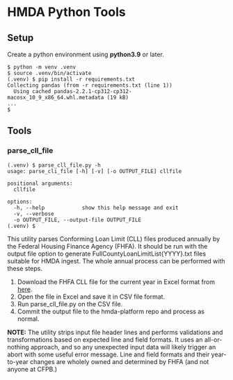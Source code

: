 # HMDA Python Tools

## Setup

Create a python environment using **python3.9** or later.

```
$ python -m venv .venv
$ source .venv/bin/activate
(.venv) $ pip install -r requirements.txt
Collecting pandas (from -r requirements.txt (line 1))
  Using cached pandas-2.2.1-cp312-cp312-macosx_10_9_x86_64.whl.metadata (19 kB)
...
$
```
## Tools

### parse_cll_file

```
(.venv) $ parse_cll_file.py -h
usage: parse_cli_file [-h] [-v] [-o OUTPUT_FILE] cllfile

positional arguments:
  cllfile

options:
  -h, --help            show this help message and exit
  -v, --verbose
  -o OUTPUT_FILE, --output-file OUTPUT_FILE
(.venv) $ 
```

This utility parses Conforming Loan Limit (CLL) files produced annually by the Federal Housing Finance Agency (FHFA). It should be run with the output file option to generate FullCountyLoanLimitList{YYYY}.txt files suitable for HMDA ingest. The whole annual process can be performed with these steps.

1. Download the FHFA CLL file for the current year in Excel format from [here](https://www.fhfa.gov/data/conforming-loan-limit-cll-values).
1. Open the file in Excel and save it in CSV file format.
1. Run parse_cll_file.py on the CSV file.
1. Commit the output file to the hmda-platform repo and process as normal.

**NOTE:** The utility strips input file header lines and performs validations and transformations based on expected line and field formats. It uses an all-or-nothing approach, and so any unexpected input data will likely trigger an abort with some useful error message. Line and field formats and their year-to-year changes are wholely owned and determined by FHFA (and not anyone at CFPB.)

